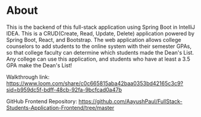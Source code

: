 # About
This is the backend of this full-stack application using Spring Boot in IntelliJ IDEA. This is a CRUD(Create, Read, Update, Delete) application powered by Spring Boot, React, and Bootstrap. 
The web application allows college counselors to add students to the online system with their semester GPAs, so that college faculty can determine which students made the Dean's List. 
Any college can use this application, and students who have at least a 3.5 GPA make the Dean's List! 

Walkthrough link: https://www.loom.com/share/c0c665815aba42baa0353bd42165c3c9?sid=b959dc5f-bdff-48cb-92fa-9bcfcad0a47b

GitHub Frontend Repository: https://github.com/AayushPaul/FullStack-Students-Application-Frontend/tree/master
